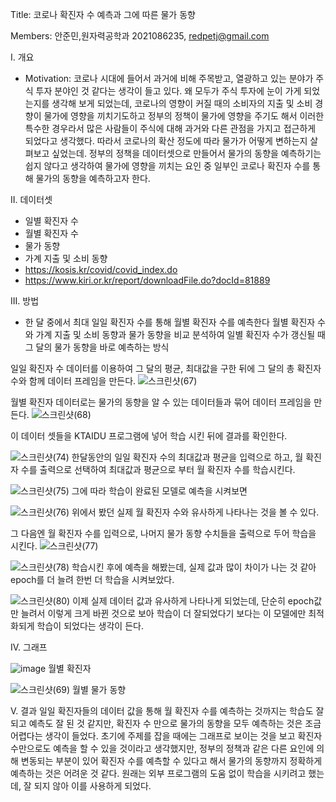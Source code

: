 Title: 코로나 확진자 수 예측과 그에 따른 물가 동향


Members: 안준민,원자력공학과 2021086235, redpetj@gmail.com


I. 개요
- Motivation: 코로나 시대에 들어서 과거에 비해 주목받고,
 열광하고 있는 분야가 주식 투자 분야인 것 같다는 생각이 들고 있다.
왜 모두가 주식 투자에 눈이 가게 되었는지를 생각해 보게 되었는데,
 코로나의 영향이 커질 때의 소비자의 지출 및 소비 경향이 물가에 영향을 끼치기도하고
정부의 정책이 물가에 영향을 주기도 해서 이러한 특수한 경우라서
많은 사람들이 주식에 대해 과거와 다른 관점을 가지고 접근하게 되었다고 생각했다.
따라서 코로나의 확산 정도에 따라 물가가 어떻게 변하는지 살펴보고 싶었는데.
정부의 정책을 데이터셋으로 만들어서 물가의 동향을 예측하기는 쉽지 않다고 생각하여
 물가에 영향을 끼치는 요인 중 일부인 코로나 확진자 수를 통해 물가의 동향을 예측하고자 한다.



II. 데이터셋
- 일별 확진자 수
- 월별 확진자 수
- 물가 동향
- 가계 지출 및 소비 동향
- https://kosis.kr/covid/covid_index.do
- https://www.kiri.or.kr/report/downloadFile.do?docId=81889				


III. 방법
- 한 달 중에서 최대 일일 확진자 수를 통해 월별 확진자 수를 예측한다
월별 확진자 수와 가계 지출 및 소비 동향과 물가 동향을 비교 분석하여
일별 확진자 수가 갱신될 때 그 달의 물가 동향을 바로 예측하는 방식


일일 확진자 수 데이터를 이용하여 그 달의 평균, 최대값을 구한 뒤에 그 달의 총 확진자 수와 함께 데이터 프레임을 만든다.
![스크린샷(67)](https://user-images.githubusercontent.com/95401684/146572962-95e7b53e-a4cd-4267-9531-47ddcd6ec17b.png)



월별 확진자 데이터로는 물가의 동향을 알 수 있는 데이터들과 묶어 데이터 프레임을 만든다.
![스크린샷(68)](https://user-images.githubusercontent.com/95401684/146573202-02e1a4ec-badd-45a4-b4e2-31e7c2923c7a.png)


이 데이터 셋들을 KTAIDU 프로그램에 넣어 학습 시킨 뒤에 결과를 확인한다.


![스크린샷(74)](https://user-images.githubusercontent.com/95401684/146578608-35658ed7-226a-41cb-b53b-eab39b8fd62f.png)
한달동안의 일일 확진자 수의 최대값과 평균을 입력으로 하고, 월 확진자 수를 출력으로 선택하여 최대값과 평균으로 부터 월 확진자 수를 학습시킨다.


![스크린샷(75)](https://user-images.githubusercontent.com/95401684/146578774-76e3fba4-5a79-48a7-8223-74264678945f.png)
그에 따라 학습이 완료된 모델로 예측을 시켜보면

![스크린샷(76)](https://user-images.githubusercontent.com/95401684/146578885-5a0681a2-e138-4d9b-bd40-06fff65839e1.png)
위에서 봤던 실제 월 확진자 수와 유사하게 나타나는 것을 볼 수 있다.

그 다음엔 월 확진자 수를 입력으로, 나머지 물가 동향 수치들을 출력으로 두어 학습을 시킨다.
![스크린샷(77)](https://user-images.githubusercontent.com/95401684/146578974-9878726e-3fb7-49c4-a63a-642e4143246d.png)


![스크린샷(78)](https://user-images.githubusercontent.com/95401684/146579080-ab9f3bea-4216-4a86-a7b4-52a334770914.png)
학습시킨 후에 예측을 해봤는데, 실제 값과 많이 차이가 나는 것 같아 epoch를 더 늘려 한번 더 학습을 시켜보았다.



![스크린샷(80)](https://user-images.githubusercontent.com/95401684/146579616-c5f6d46b-7556-4ba1-b66d-0fc10a7b4637.png)
이제 실제 데이터 값과 유사하게 나타나게 되었는데, 단순히 epoch값만 늘려서 이렇게 크게 바뀐 것으로 보아 학습이 더 잘되었다기 보다는 이 모델에만 최적화되게 학습이 되었다는 생각이 든다.

IV. 그래프

![image](https://user-images.githubusercontent.com/95401684/146540867-6886c6a6-5415-4e68-bb97-3a9588cf1018.png)
월별 확진자 


![스크린샷(69)](https://user-images.githubusercontent.com/95401684/146573575-5c8111c3-09c3-4925-98fa-6bac55c5ecca.png)
월별 물가 동향



V. 결과
일일 확진자들의 데이터 값을 통해 월 확진자 수를 예측하는 것까지는 학습도 잘되고 예측도 잘 된 것 같지만, 확진자 수 만으로 물가의 동향을 모두 예측하는 것은 조금 어렵다는 생각이 들었다. 초기에 주제를 잡을 때에는 그래프로 보이는 것을 보고 확진자 수만으로도 예측을 할 수 있을 것이라고 생각했지만, 정부의 정책과 같은 다른 요인에 의해 변동되는 부분이 있어 확진자 수를 예측할 수 있다고 해서 물가의 동향까지 정확하게 예측하는 것은 어려운 것 같다. 원래는 외부 프로그램의 도움 없이 학습을 시키려고 했는데, 잘 되지 않아 이를 사용하게 되었다.
